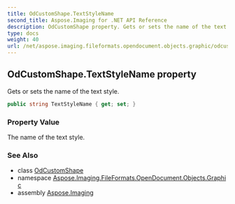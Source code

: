 ```yaml
---
title: OdCustomShape.TextStyleName
second_title: Aspose.Imaging for .NET API Reference
description: OdCustomShape property. Gets or sets the name of the text style
type: docs
weight: 40
url: /net/aspose.imaging.fileformats.opendocument.objects.graphic/odcustomshape/textstylename/
---
```

## OdCustomShape.TextStyleName property

Gets or sets the name of the text style.

```csharp
public string TextStyleName { get; set; }
```

### Property Value

The name of the text style.

### See Also

* class [OdCustomShape](../)
* namespace [Aspose.Imaging.FileFormats.OpenDocument.Objects.Graphic](../../odcustomshape/)
* assembly [Aspose.Imaging](../../../)


